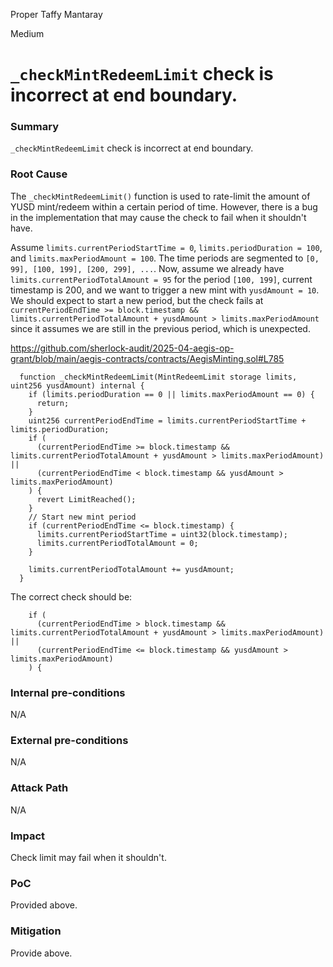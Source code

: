 Proper Taffy Mantaray

Medium

# `_checkMintRedeemLimit` check is incorrect at end boundary.


### Summary

`_checkMintRedeemLimit` check is incorrect at end boundary.

### Root Cause

The `_checkMintRedeemLimit()` function is used to rate-limit the amount of YUSD mint/redeem within a certain period of time. However, there is a bug in the implementation that may cause the check to fail when it shouldn't have.

Assume `limits.currentPeriodStartTime = 0`, `limits.periodDuration = 100`, and `limits.maxPeriodAmount = 100`. The time periods are segmented to `[0, 99], [100, 199], [200, 299], ...`. Now, assume we already have `limits.currentPeriodTotalAmount = 95` for the period `[100, 199]`, current timestamp is 200, and we want to trigger a new mint with `yusdAmount = 10`. We should expect to start a new period, but the check fails at `currentPeriodEndTime >= block.timestamp && limits.currentPeriodTotalAmount + yusdAmount > limits.maxPeriodAmount` since it assumes we are still in the previous period, which is unexpected.

https://github.com/sherlock-audit/2025-04-aegis-op-grant/blob/main/aegis-contracts/contracts/AegisMinting.sol#L785

```solidity
  function _checkMintRedeemLimit(MintRedeemLimit storage limits, uint256 yusdAmount) internal {
    if (limits.periodDuration == 0 || limits.maxPeriodAmount == 0) {
      return;
    }
    uint256 currentPeriodEndTime = limits.currentPeriodStartTime + limits.periodDuration;
    if (
      (currentPeriodEndTime >= block.timestamp && limits.currentPeriodTotalAmount + yusdAmount > limits.maxPeriodAmount) ||
      (currentPeriodEndTime < block.timestamp && yusdAmount > limits.maxPeriodAmount)
    ) {
      revert LimitReached();
    }
    // Start new mint period
    if (currentPeriodEndTime <= block.timestamp) {
      limits.currentPeriodStartTime = uint32(block.timestamp);
      limits.currentPeriodTotalAmount = 0;
    }

    limits.currentPeriodTotalAmount += yusdAmount;
  }
```

The correct check should be:

```solidity
    if (
      (currentPeriodEndTime > block.timestamp && limits.currentPeriodTotalAmount + yusdAmount > limits.maxPeriodAmount) ||
      (currentPeriodEndTime <= block.timestamp && yusdAmount > limits.maxPeriodAmount)
    ) {
```

### Internal pre-conditions

N/A

### External pre-conditions

N/A

### Attack Path

N/A

### Impact

Check limit may fail when it shouldn't.

### PoC

Provided above.

### Mitigation

Provide above.

